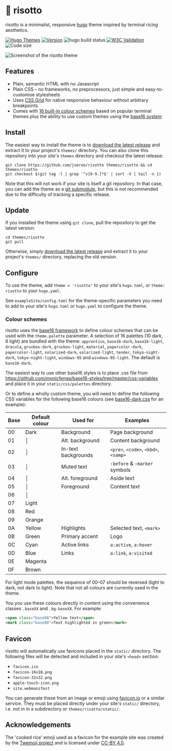 # 🍚 risotto

risotto is a minimalist, responsive [hugo](https://gohugo.io) theme inspired by terminal ricing aesthetics.

[![Hugo Themes](https://img.shields.io/badge/Hugo_Themes-risotto-blue?logo=hugo)](https://themes.gohugo.io/themes/risotto/)
[![Version](https://img.shields.io/badge/semver-v0.4.0-blue)](https://semver.org)
![hugo build status](https://github.com/joeroe/risotto/actions/workflows/hugo-build-exampleSite.yml/badge.svg)
[![W3C Validation](https://img.shields.io/w3c-validation/html?targetUrl=https%3A%2F%2Frisotto.joeroe.io)](https://validator.nu/?doc=https%3A%2F%2Frisotto.joeroe.io)
![Code size](https://img.shields.io/github/languages/code-size/joeroe/risotto)

![Screenshot of the risotto theme](https://raw.githubusercontent.com/joeroe/risotto/master/images/screenshot.png)

## Features

* Plain, semantic HTML with no Javascript
* Plain CSS – no frameworks, no preprocessors, just simple and easy-to-customise stylesheets
* Uses [CSS Grid](https://developer.mozilla.org/en-US/docs/Web/CSS/CSS_grid_layout) for native responsive behaviour without arbitrary breakpoints
* Comes with [16 built-in colour schemes](#colour-schemes) based on popular terminal themes plus the ability to use custom themes using the [base16 system](https://github.com/monicfenga/base16-styles)

## Install

The easiest way to install the theme is to [download the latest release](https://github.com/joeroe/risotto/releases/tag/release) and extract it to your project's `themes/` directory.
You can also clone this repository into your site's `themes` directory and checkout the latest release:

```shell
git clone https://github.com/joeroe/risotto themes/risotto && cd themes/risotto
git checkout $(git tag -l | grep '^v[0-9.]*$' | sort -V | tail -n 1)
```

Note that this will not work if your site is itself a git repository.
In that case, you can add the theme as a [git submodule](https://git-scm.com/book/en/v2/Git-Tools-Submodules), but this is not recommended due to the difficulty of tracking a specific release.

## Update

If you installed the theme using `git clone`, pull the repository to get the latest version:

```shell
cd themes/risotto
git pull
```

Otherwise, simply [download the latest release](https://github.com/joeroe/risotto/releases/tag/release) and extract it to your project's `themes/` directory, replacing the old version.

## Configure

To use the theme, add `theme = 'risotto'` to your site's `hugo.toml`, or `theme: risotto` to your `hugo.yaml`.

See `exampleSite/config.toml` for the theme-specific parameters you need to add to your site's `hugo.toml` or `hugo.yaml` to configure the theme.

### Colour schemes

risotto uses the [base16 framework](https://github.com/chriskempson/base16) to define colour schemes that can be used with the `theme.palette` parameter.
A selection of 16 palettes (10 dark, 6 light) are bundled with the theme: `apprentice`, `base16-dark`, `base16-light`, `dracula`, `gruvbox-dark`, `gruvbox-light`, `material`, `papercolor-dark`, `papercolor-light`, `solarized-dark`, `solarized-light`, `tender`, `tokyo-night-dark`, `tokyo-night-light`, `windows-95` and `windows-95-light`.
The default is `base16-dark`.

<!-- TODO: add screenshots of default themes -->

The easiest way to use other base16 styles is to place .css file from https://github.com/monicfenga/base16-styles/tree/master/css-variables and place it in your `static/css/palettes` directory.

Or to define a wholly custom theme, you will need to define the following CSS variables for the following base16 colours (see [base16-dark.css](blob/main/static/css/palettes/base16-dark.css) for an example):

| Base | Default colour                             | Used for            | Examples                             |
| ---- | ------------------------------------------ | ------------------- | ------------------------------------ |
| 00   | <span class="base00">Dark</span>           | Background          | Page background                      |
| 01   | <span class="base01">│</span>              | Alt. background     | Content background                   |
| 02   | <span class="base02">│</span>              | In-text backgrounds | `<pre>`, `<code>`, `<kbd>`, `<samp>` |
| 03   | <span class="base03">│</span>              | Muted text          | `:before` & `:marker` symbols        |
| 04   | <span class="base04">│</span>              | Alt. foreground     | Aside text                           |
| 05   | <span class="base05">│</span>              | Foreground          | Content text                         |
| 06   | <span class="base06">│</span>              |                     |                                      |
| 07   | <span class="base07">Light</span>          |                     |                                      |
| 08   | <span class="base08">Red</span>            |                     |                                      |
| 09   | <span class="base09">Orange</span>         |                     |                                      |
| 0A   | <span class="base0A">Yellow</span>         | Highlights          | Selected text, `<mark>`              |
| 0B   | <span class="base0B">Green</span>          | Primary accent      | Logo                                 |
| 0C   | <span class="base0C">Cyan</span>           | Active links        | `a:active`, `a:hover`                |
| 0D   | <span class="base0D">Blue</span>           | Links               | `a:link`, `a:visited`                |
| 0E   | <span class="base0E">Magenta</span>        |                     |                                      |
| 0F   | <span class="base0F">Brown</span>          |                     |                                      |

For light mode palettes, the sequence of 00–07 should be reversed (light to dark, not dark to light).
Note that not all colours are currently used in the theme.

You you use these colours directly in content using the convenience classes `.baseXX` and `.bg-baseXX`.
For example:

```html
<span class="base0A">Yellow text</span>
<mark class="base0D">Text highlighted in green</mark>
```

## Favicon

risotto will automatically use favicons placed in the `static/` directory.
The following files will be detected and included in your site's `<head>` section:

* `favicon.ico`
* `favicon-16x16.png`
* `favicon-32x32.png`
* `apple-touch-icon.png`
* `site.webmanifest`

You can generate these from an image or emoji using [favicon.io](https://favicon.io/) or a similar service.
They must be placed directly under your site's `static/` directory, i.e. not in in a subdirectory or `themes/risotto/static/`.

## Acknowledgements

The 'cooked rice' emoji used as a favicon for the example site was created by the [Twemoji project](https://twemoji.twitter.com/) and is licensed under [CC-BY 4.0](https://creativecommons.org/licenses/by/4.0/).
